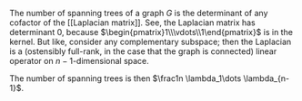 The number of spanning trees of a graph $G$ is the determinant of any cofactor of the [[Laplacian matrix]].
See, the Laplacian matrix has determinant $0$, because $\begin{pmatrix}1\\\vdots\\1\end{pmatrix}$ is in the kernel. But like, consider any complementary subspace; then the Laplacian is a (ostensibly full-rank, in the case that the graph is connected) linear operator on $n-1$-dimensional space.

The number of spanning trees is then $\frac1n \lambda_1\dots \lambda_{n-1}$.